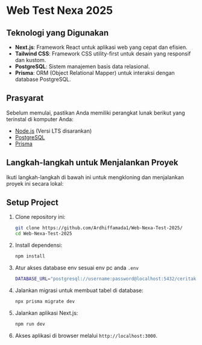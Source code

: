 # Web Test Nexa 2025

## Teknologi yang Digunakan

- **Next.js**: Framework React untuk aplikasi web yang cepat dan efisien.
- **Tailwind CSS**: Framework CSS utility-first untuk desain yang responsif dan kustom.
- **PostgreSQL**: Sistem manajemen basis data relasional.
- **Prisma**: ORM (Object Relational Mapper) untuk interaksi dengan database PostgreSQL.

## Prasyarat

Sebelum memulai, pastikan Anda memiliki perangkat lunak berikut yang terinstal di komputer Anda:

- [Node.js](https://nodejs.org/) (Versi LTS disarankan)
- [PostgreSQL](https://www.postgresql.org/)
- [Prisma](https://www.prisma.io/)

## Langkah-langkah untuk Menjalankan Proyek

Ikuti langkah-langkah di bawah ini untuk mengkloning dan menjalankan proyek ini secara lokal:

## Setup Project

1. Clone repository ini:

   ```bash
   git clone https://github.com/Ardhiffamada1/Web-Nexa-Test-2025/
   cd Web-Nexa-Test-2025
   ```

2. Install dependensi:

   ```bash
   npm install
   ```

3. Atur akses database env sesuai env pc anda `.env`

   ```bash
   DATABASE_URL="postgresql://username:password@localhost:5432/ceritakita"
   ```

4. Jalankan migrasi untuk membuat tabel di database:

   ```bash
   npx prisma migrate dev
   ```

5. Jalankan aplikasi Next.js:

   ```bash
   npm run dev
   ```

6. Akses aplikasi di browser melalui `http://localhost:3000`.

   

